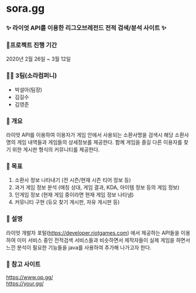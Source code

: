 # sora.gg
### ✨ 라이엇 API를 이용한 리그오브레전드 전적 검색/분석 사이트 ✨

### 📌프로젝트 진행 기간
2020년 2월 26일 ~ 3월 12일

### 👩‍💻 3팀(소라컴퍼니)
- 박설아(팀장)
- 김길수
- 김영준

### 📌 개요
라이엇 API를 이용하여 이용자가 게임 안에서 사용되는 소환사명을 검색시 해당 소환사명의 게임
내역들과 게임들의 상세정보를 제공한다. 함께 게임을 즐길 다른 이용자를 찾기 위한 게시판
형식의 커뮤니티를 제공한다.

### 🎯 목표
1. 소환사 정보 나타내기 (전 시즌/현재 시즌 티어 정보 등)
2. 과거 게임 정보 분석 (매칭 상대, 게임 결과, KDA, 아이템 정보 등의 게임 정보)
3. 인게임 정보 (현재 게임 중이라면 현재 게임 정보 나타냄)
4. 커뮤니티 구현 (듀오 찾기 게시판, 자유 게시판 등)

### 📌 설명
라이엇 개발자 포털(https://developer.riotgames.com) 에서 제공하는 API들을 이용하여 이미
서비스 중인 전적검색 서비스들과 비슷하면서 제작자들이 실제 게임을 하면서 느낀 분석이
필요한 기능들을 java를 사용하여 추가해 나가고자 한다.

### 📌 참고 사이트
https://www.op.gg/ <br>
https://your.gg/
